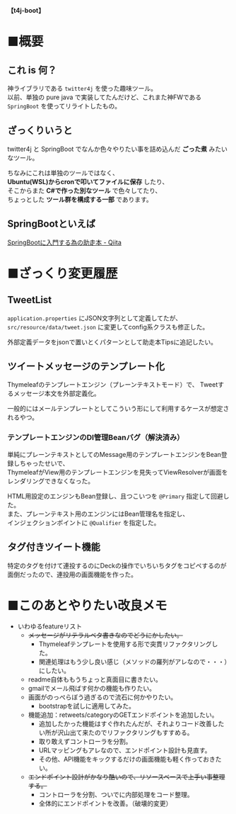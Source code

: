 **【t4j-boot】**

# ■概要

## これ is 何？

神ライブラリである `twitter4j` を使った趣味ツール。  
以前、単独の pure java で実装してたんだけど、これまた神FWである `SpringBoot` を使ってリライトしたもの。

## ざっくりいうと

twitter4j と SpringBoot でなんか色々やりたい事を詰め込んだ **ごった煮** みたいなツール。

ちなみにこれは単独のツールではなく、  
**Ubuntu(WSL)からcronで叩いてファイルに保存** したり、  
そこからまた **C#で作った別なツール** で色々してたり、  
ちょっとした **ツール群を構成する一部** であります。

## SpringBootといえば

[SpringBootに入門する為の助走本 - Qiita](https://qiita.com/sugaryo/items/5695bfcc21365f429767)


# ■ざっくり変更履歴

## TweetList

`application.properties` にJSON文字列として定義してたが、  
`src/resource/data/tweet.json` に変更してconfig系クラスも修正した。

外部定義データをjsonで置いとくパターンとして助走本Tipsに追記したい。

## ツイートメッセージのテンプレート化

Thymeleafのテンプレートエンジン（プレーンテキストモード）で、
Tweetするメッセージ本文を外部定義化。

一般的にはメールテンプレートとしてこういう形にして利用するケースが想定されるやつ。

### テンプレートエンジンのDI管理Beanバグ（解決済み）

単純にプレーンテキストとしてのMessage用のテンプレートエンジンをBean登録しちゃったせいで、  
ThymeleafがView用のテンプレートエンジンを見失ってViewResolverが画面をレンダリングできなくなった。

HTML用設定のエンジンもBean登録し、且つこいつを `@Primary` 指定して回避した。  
また、プレーンテキスト用のエンジンにはBean管理名を指定し、  
インジェクションポイントに `@Qualifier` を指定した。

## タグ付きツイート機能

特定のタグを付けて連投するのにDeckの操作でいちいちタグをコピペするのが面倒だったので、連投用の画面機能を作った。

# ■このあとやりたい改良メモ

- いわゆるfeatureリスト
    - ~~メッセージがリテラルベタ書きなのでどうにかしたい。~~
        - Thymeleafテンプレートを使用する形で突貫リファクタリングした。
        - 関連処理はもう少し良い感じ（メソッドの羅列がアレなので・・・）にしたい。
    - readme自体ももうちょっと真面目に書きたい。
    - gmailでメール飛ばす何かの機能も作りたい。
    - 画面がのっぺらぼう過ぎるので流石に何かやりたい。
        - bootstrapを試しに適用してみた。
    - 機能追加：retweets/categoryのGETエンドポイントを追加したい。
        - 追加したかった機能はすぐ作れたんだが、それよりコード改善したい所が沢山出て来たのでリファクタリングもすすめる。
        - 取り敢えずコントローラを分割。
        - URLマッピングもアレなので、エンドポイント設計も見直す。
        - その他、API機能をキックするだけの画面機能も軽く作っておきたい。
    - ~~エンドポイント設計がかなり酷いので、リソースベースで上手い事整理する。~~
        - コントローラを分割、ついでに内部処理をコード整理。
        - 全体的にエンドポイントを改善。（破壊的変更）

